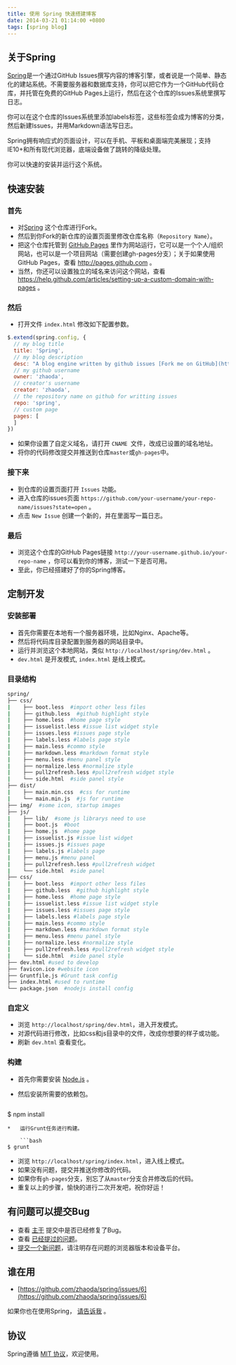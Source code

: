 ```yaml
---
title: 使用 Spring 快速搭建博客
date: 2014-03-21 01:14:00 +0800
tags: [spring blog]
---
```


## 关于Spring

[Spring](https://github.com/zhaoda/spring "Spring")是一个通过GitHub Issues撰写内容的博客引擎，或者说是一个简单、静态化的建站系统。不需要服务器和数据库支持，你可以把它作为一个GitHub代码仓库，并托管在免费的GitHub Pages上运行，然后在这个仓库的Issues系统里撰写日志。

你可以在这个仓库的Issues系统里添加labels标签，这些标签会成为博客的分类，然后新建Issues，并用Markdown语法写日志。

Spring拥有响应式的页面设计，可以在手机、平板和桌面端完美展现；支持IE10+和所有现代浏览器，底端设备做了跳转的降级处理。

你可以快速的安装并运行这个系统。

## 快速安装

### 首先

*   对[Spring](https://github.com/zhaoda/spring "Spring") 这个仓库进行Fork。
*   然后到你Fork的新仓库的设置页面里修改仓库名称（`Repository Name`）。
*   把这个仓库托管到 [GitHub Pages](http://pages.github.com "GitHub Pages") 里作为网站运行，它可以是一个个人/组织网站，也可以是一个项目网站（需要创建gh-pages分支）；关于如果使用GitHub Pages，查看 http://pages.github.com 。
*   当然，你还可以设置独立的域名来访问这个网站，查看 https://help.github.com/articles/setting-up-a-custom-domain-with-pages 。

### 然后

*  打开文件 `index.html` 修改如下配置参数。

```javascript
$.extend(spring.config, {
  // my blog title
  title: 'Spring',
  // my blog description
  desc: "A blog engine written by github issues [Fork me on GitHub](https://github.com/zhaoda/spring)",
  // my github username
  owner: 'zhaoda',
  // creator's username
  creator: 'zhaoda',
  // the repository name on github for writting issues
  repo: 'spring',
  // custom page
  pages: [
  ]
})
```

*    如果你设置了自定义域名，请打开 `CNAME `文件，改成已设置的域名地址。
*    将你的代码修改提交并推送到仓库`master`或`gh-pages`中。

### 接下来

*   到仓库的设置页面打开 `Issues` 功能。
*   进入仓库的issues页面 `https://github.com/your-username/your-repo-name/issues?state=open` 。
*   点击 `New Issue` 创建一个新的，并在里面写一篇日志。

### 最后

*   浏览这个仓库的GitHub Pages链接 `http://your-username.github.io/your-repo-name` ，你可以看到你的博客，测试一下是否可用。
*   至此，你已经搭建好了你的Spring博客。

## 定制开发

### 安装部署

*    首先你需要在本地有一个服务器环境，比如Nginx、Apache等。
*    然后将代码库目录配置到服务器的网站目录中。
*    运行并浏览这个本地网站，类似 `http://localhost/spring/dev.html` 。
*    `dev.html` 是开发模式, `index.html` 是线上模式。

### 目录结构

```bash
spring/
├── css/
|    ├── boot.less  #import other less files
|    ├── github.less  #github highlight style
|    ├── home.less  #home page style
|    ├── issuelist.less #issue list widget style
|    ├── issues.less #issues page style
|    ├── labels.less #labels page style
|    ├── main.less #commo style
|    ├── markdown.less #markdown format style
|    ├── menu.less #menu panel style
|    ├── normalize.less #normalize style
|    ├── pull2refresh.less #pull2refresh widget style
|    └── side.html  #side panel style
├── dist/
|    ├── main.min.css  #css for runtime
|    └── main.min.js  #js for runtime
├── img/  #some icon, startup images
├── js/
|    ├── lib/  #some js librarys need to use
|    ├── boot.js  #boot
|    ├── home.js  #home page
|    ├── issuelist.js #issue list widget
|    ├── issues.js #issues page
|    ├── labels.js #labels page
|    ├── menu.js #menu panel
|    ├── pull2refresh.less #pull2refresh widget
|    └── side.html  #side panel
├── css/
|    ├── boot.less  #import other less files
|    ├── github.less  #github highlight style
|    ├── home.less  #home page style
|    ├── issuelist.less #issue list widget style
|    ├── issues.less #issues page style
|    ├── labels.less #labels page style
|    ├── main.less #commo style
|    ├── markdown.less #markdown format style
|    ├── menu.less #menu panel style
|    ├── normalize.less #normalize style
|    ├── pull2refresh.less #pull2refresh widget style
|    └── side.html  #side panel style
├── dev.html #used to develop
├── favicon.ico #website icon
├── Gruntfile.js #Grunt task config
├── index.html #used to runtime
└── package.json  #nodejs install config
```

### 自定义

*   浏览 `http://localhost/spring/dev.html`，进入开发模式。
*   对源代码进行修改，比如css和js目录中的文件，改成你想要的样子或功能。
*   刷新 `dev.html` 查看变化。

### 构建

*   首先你需要安装 [Node.js](http://nodejs.org/ "Node.js") 。
*   然后安装所需要的依赖包。

    ```bash
$ npm install
```
*   运行Grunt任务进行构建。

    ```bash
$ grunt
```

*   浏览 `http://localhost/spring/index.html`，进入线上模式。
*   如果没有问题，提交并推送你修改的代码。
*   如果你有`gh-pages`分支，别忘了从`master`分支合并修改后的代码。
*   重复以上的步骤，愉快的进行二次开发吧，祝你好运！

## 有问题可以提交Bug

*   查看 [主干](https://github.com/zhaoda/spring/commits/master) 提交中是否已经修复了Bug。
*   查看 [已经提过的问题](https://github.com/zhaoda/spring/issues)。
*   [提交一个新问题](https://github.com/zhaoda/spring/issues/new)，请注明存在问题的浏览器版本和设备平台。

## 谁在用

*   [https://github.com/zhaoda/spring/issues/6](https://github.com/zhaoda/spring/issues/6)

如果你也在使用Spring， [请告诉我](https://github.com/zhaoda/spring/issues/6) 。

## 协议

Spring遵循 [MIT 协议](https://raw.githubusercontent.com/zhaoda/spring/master/LICENSE "MIT License")，欢迎使用。
